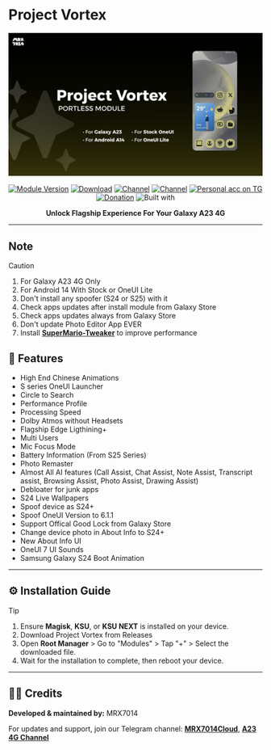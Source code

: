 # Project Vortex

<div align="center">
  <img src="assets/ProjectVortex.jpg" alt="" />
  <br />

[![Module Version](https://img.shields.io/badge/Module_Version-v1.3.0-44cc11?style=for-the-badge)](https://github.com/mrx7014/ProjectVortex/releases/tag/v1.3.0)
[![Download](https://img.shields.io/github/downloads/mrx7014/ProjectVortex/total?style=for-the-badge&cacheSeconds=2)](https://github.com/mrx7014/ProjectVortex/releases)
[![Channel](https://img.shields.io/badge/Follow_Channel-MRX7014Cloud-252850?style=for-the-badge&color=blue&logo=telegram)](https://t.me/mrx7014cloud)
[![Channel](https://img.shields.io/badge/Follow_Channel-A23Updates-252850?style=for-the-badge&color=blue&logo=telegram)](https://t.me/A235channel)
[![Personal acc on TG](https://img.shields.io/badge/Contact_Developer_via-Telegram-252850?style=for-the-badge&color=blue&logo=telegram)](https://t.me/mrx7014)
[![Donation](https://img.shields.io/badge/Support%20Development-black?style=for-the-badge&logo=buymeacoffee&logoColor=black&logoSize=auto&color=%23FFDD00&cacheSeconds=2&link=https%3A%2F%2Fbuymeacoffee.com%2Fzg089&link=https%3A%2F%2Fbuymeacoffee.com%2Fzg089)](https://buymeacoffee.com/mrx7014)
![Built with](https://img.shields.io/badge/Made_with-Love-red?style=for-the-badge)
  
**Unlock Flagship Experience For Your Galaxy A23 4G**
  
</div>

---


## Note
> [!CAUTION] 
> 1. For Galaxy A23 4G Only
> 2. For Android 14 With Stock or OneUI Lite
> 3. Don't install any spoofer (S24 or S25) with it
> 4. Check apps updates after install module from Galaxy Store
> 5. Check apps updates always from Galaxy Store
> 6. Don't update Photo Editor App EVER
> 7. Install **[SuperMario-Tweaker](https://github.com/mrx7014/SuperMario-Tweaker)** to improve performance


## 🚀 Features

- High End Chinese Animations
- S series OneUI Launcher
- Circle to Search
- Performance Profile
- Processing Speed
- Dolby Atmos without Headsets
- Flagship Edge Ligthining+
- Multi Users
- Mic Focus Mode
- Battery Information (From S25 Series)
- Photo Remaster
- Almost All AI features (Call Assist, Chat Assist, Note Assist, Transcript assist, Browsing Assist, Photo Assist, Drawing Assist)
- Debloater for junk apps
- S24 Live Wallpapers
- Spoof device as S24+
- Spoof OneUI Version to 6.1.1
- Support Offical Good Lock from Galaxy Store
- Change device photo in About Info to S24+
- New About Info UI
- OneUI 7 UI Sounds
- Samsung Galaxy S24 Boot Animation

---

## ⚙️ Installation Guide  
> [!TIP]
> 1. Ensure **Magisk**, **KSU**, or **KSU NEXT** is installed on your device.  
> 2. Download Project Vortex from Releases
> 3. Open **Root Manager** > Go to "Modules" > Tap "+" > Select the downloaded file.  
> 4. Wait for the installation to complete, then reboot your device.  

---
## 🧑‍💻 Credits

**Developed & maintained by:** MRX7014

For updates and support, join our Telegram channel: **[MRX7014Cloud](https://t.me/MRX7014Cloud)**, **[A23 4G Channel](https://t.me/A235channel)**
